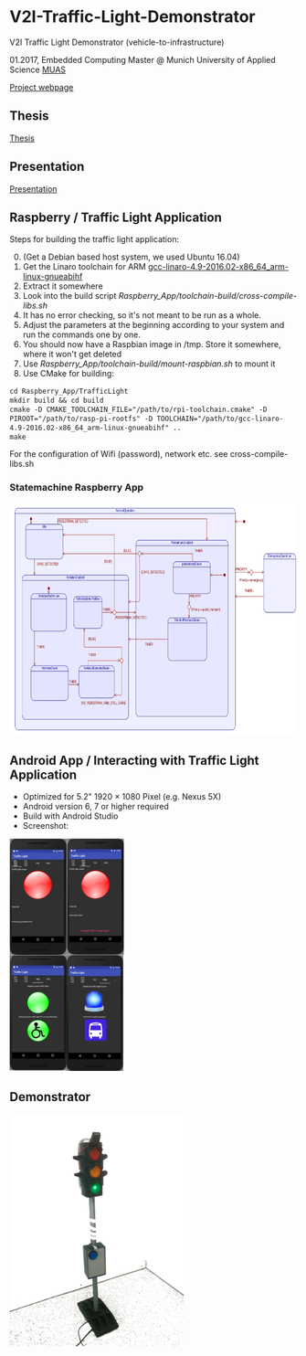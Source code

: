 # V2I-Traffic-Light-Demonstrator
V2I Traffic Light Demonstrator (vehicle-to-infrastructure)

01.2017, Embedded Computing Master @ Munich University of Applied Science [MUAS](https://www.hm.edu/en/index.en.html)

[Project webpage](https://shreaker.github.io/V2I-Traffic-Light-Demonstrator/)

## Thesis
[Thesis](Thesis_Presentation/thesis.pdf)

## Presentation
[Presentation](Thesis_Presentation/Presentation.pdf)

## Raspberry / Traffic Light Application
Steps for building the traffic light application:

0. (Get a Debian based host system, we used Ubuntu 16.04)
1. Get the Linaro toolchain for ARM [gcc-linaro-4.9-2016.02-x86_64_arm-linux-gnueabihf](https://releases.linaro.org/components/toolchain/binaries/4.9-2016.02/arm-linux-gnueabihf/gcc-linaro-4.9-2016.02-x86_64_arm-linux-gnueabihf.tar.xz)
2. Extract it somewhere
3. Look into the build script *Raspberry_App/toolchain-build/cross-compile-libs.sh*
4. It has no error checking, so it's not meant to be run as a whole.
5. Adjust the parameters at the beginning according to your system and run the commands one by one.
6. You should now have a Raspbian image in /tmp. Store it somewhere, where it won't get deleted
7. Use *Raspberry_App/toolchain-build/mount-raspbian.sh* to mount it
8. Use CMake for building:
```
cd Raspberry_App/TrafficLight
mkdir build && cd build
cmake -D CMAKE_TOOLCHAIN_FILE="/path/to/rpi-toolchain.cmake" -D PIROOT="/path/to/rasp-pi-rootfs" -D TOOLCHAIN="/path/to/gcc-linaro-4.9-2016.02-x86_64_arm-linux-gnueabihf" ..
make
```

For the configuration of Wifi (password), network etc. see cross-compile-libs.sh

### Statemachine Raspberry App
<img src="./Graphics/Statemachine_Raspberry_App.png" height="407" alt="Statemachine_Raspberry_App"/>

## Android App / Interacting with Traffic Light Application
- Optimized for 5.2" 1920 × 1080 Pixel (e.g. Nexus 5X)
- Android version 6, 7 or higher required
- Build with Android Studio 
- Screenshot:

<img src="./Graphics/Android_App.png" height="407" alt="Android App screenshot"/>

## Demonstrator
<img src="./Graphics/demonstrator.jpeg" height="407" alt="Demonstrator"/>

